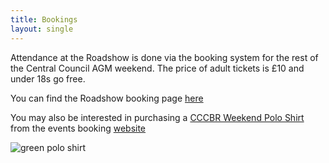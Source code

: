 ```yaml
---
title: Bookings
layout: single
---
```


Attendance at the Roadshow is done via the booking system for the rest of the Central Council AGM weekend. The price of adult tickets is £10 and under 18s go free. 

You can find the Roadshow booking page [here](https://events.cccbr.org.uk/product/roadshow2022/)

You may also be interested in purchasing a [CCCBR Weekend Polo Shirt](https://events.cccbr.org.uk/product/polo-shirt/) from the events booking [website](https://events.cccbr.org.uk/product/polo-shirt)

![green polo shirt](https://events.cccbr.org.uk/wp-content/uploads/2022/07/Ryan-green-polo.jpg)


